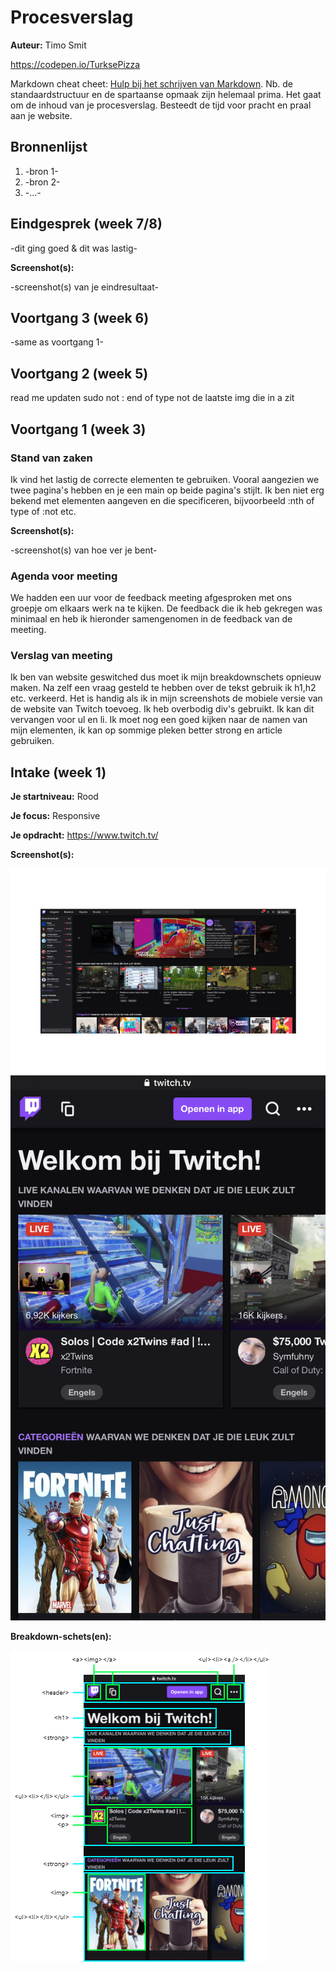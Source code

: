 # Procesverslag
**Auteur:** Timo Smit

https://codepen.io/TurksePizza

Markdown cheat cheet: [Hulp bij het schrijven van Markdown](https://github.com/adam-p/markdown-here/wiki/Markdown-Cheatsheet). Nb. de standaardstructuur en de spartaanse opmaak zijn helemaal prima. Het gaat om de inhoud van je procesverslag. Besteedt de tijd voor pracht en praal aan je website.



## Bronnenlijst
1. -bron 1-
2. -bron 2-
3. -...-



## Eindgesprek (week 7/8)

-dit ging goed & dit was lastig-

**Screenshot(s):**

-screenshot(s) van je eindresultaat-



## Voortgang 3 (week 6)

-same as voortgang 1-



## Voortgang 2 (week 5)

read me updaten
sudo not : end of type not de laatste img die in a zit



## Voortgang 1 (week 3)

### Stand van zaken

Ik vind het lastig de correcte elementen te gebruiken. Vooral aangezien we twee pagina's hebben en je een main op beide pagina's stijlt.
Ik ben niet erg bekend met elementen aangeven en die specificeren, bijvoorbeeld :nth of type of :not etc.

**Screenshot(s):**

-screenshot(s) van hoe ver je bent-

### Agenda voor meeting

We hadden een uur voor de feedback meeting afgesproken met ons groepje om elkaars werk na te kijken.
De feedback die ik heb gekregen was minimaal en heb ik hieronder samengenomen in de feedback van de meeting.

### Verslag van meeting

Ik ben van website geswitched dus moet ik mijn breakdownschets opnieuw maken.
Na zelf een vraag gesteld te hebben over de tekst gebruik ik h1,h2 etc. verkeerd.
Het is handig als ik in mijn screenshots de mobiele versie van de website van Twitch toevoeg.
Ik heb overbodig div's gebruikt. Ik kan dit vervangen voor ul en li.
Ik moet nog een goed kijken naar de namen van mijn elementen, ik kan op sommige pleken better strong en article gebruiken.



## Intake (week 1)

**Je startniveau:** Rood

**Je focus:** Responsive

**Je opdracht:** https://www.twitch.tv/

**Screenshot(s):**

![screenshot(s) website](images/Twitch_Home.PNG)
![screenshot(s) website](images/Twitch_Home_Mobiel.JPG)

**Breakdown-schets(en):**

![-voorlopige breakdownschets(en) van een of beide pagina's van de site die je gaat maken-](images/Breakdown_Twitch.png)